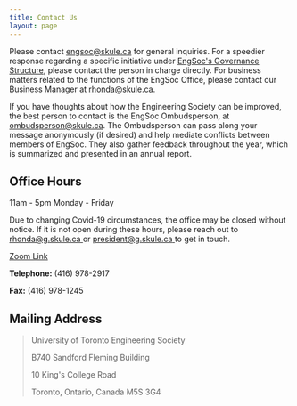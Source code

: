 ```yaml
---
title: Contact Us
layout: page
---
```


Please contact [engsoc@skule.ca](mailto:engsoc@skule.ca) for general inquiries. For a speedier response regarding a specific initiative under [EngSoc's Governance Structure](/about/engsoc), please contact the person in charge directly. For business matters related to the functions of the EngSoc Office, please contact our Business Manager at [rhonda@skule.ca](mailto:rhonda@skule.ca).

If you have thoughts about how the Engineering Society can be improved, the best person to contact is the EngSoc Ombudsperson, at [ombudsperson@skule.ca](mailto:ombudsperson@skule.ca). The Ombudsperson can pass along your message anonymously (if desired) and help mediate conflicts between members of EngSoc. They also gather feedback throughout the year, which is summarized and presented in an annual report.

## Office Hours

11am - 5pm Monday - Friday 

Due to changing Covid-19 circumstances, the office may be closed without notice. If it is not open during these hours, please reach out to [rhonda@g.skule.ca ](mailto:rhonda@g.skule.ca) or [president@g.skule.ca ](mailto:president@g.skule.ca)to get in touch.
 
<a class="button is-primary" href="https://utoronto.zoom.us/j/82382984574">Zoom Link</a>

**Telephone:** (416) 978-2917

**Fax:** (416) 978-1245

## Mailing Address

> University of Toronto Engineering Society
> 
> B740 Sandford Fleming Building
> 
> 10 King's College Road
> 
> Toronto, Ontario, Canada M5S 3G4